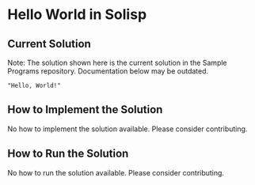# Hello World in Solisp

## Current Solution

Note: The solution shown here is the current solution in the Sample Programs repository. Documentation below may be outdated.

```Solisp
"Hello, World!"
```

## How to Implement the Solution

No how to implement the solution available. Please consider contributing.

## How to Run the Solution

No how to run the solution available. Please consider contributing.